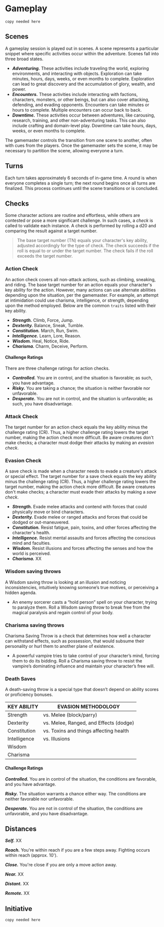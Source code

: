 # Gameplay

`copy needed here`

## Scenes

A gameplay session is played out in scenes. A scene represents a particular snippet where specific activities occur within the adventure. Scenes fall into three broad states.

* ***Adventuring.*** These activities include traveling the world, exploring environments, and interacting with objects. Exploration can take minutes, hours, days, weeks, or even months to complete. Exploration can lead to great discovery and the accumulation of glory, wealth, and power.
* ***Encounters.*** These activities include interacting with factions, characters, monsters, or other beings, but can also cover attacking, defending, and evading opponents. Encounters can take minutes or hours to complete. Multiple encounters can occur back to back.
* ***Downtime.*** These activities occur between adventures, like carousing, research, training, and other non-adventuring tasks. This can also include crafting and domain-level play. Downtime can take hours, days, weeks, or even months to complete.

The gamemaster controls the transition from one scene to another, often with cues from the players. Once the gamemaster sets the scene, it may be necessary to partition the scene, allowing everyone a turn.
## Turns

Each turn takes approximately 6 seconds of in-game time. A round is when everyone completes a single turn; the next round begins once all turns are finalized. This process continues until the scene transitions or is concluded.

## Checks

Some character actions are routine and effortless, while others are contested or pose a more significant challenge. In such cases, a *check* is called to validate each instance. A check is performed by rolling a d20 and comparing the result against a target number.

> The base target number (TN) equals your character's key ability, adjusted accordingly for the type of check. The check succeeds if the roll is equal to or under the target number. The check fails if the roll exceeds the target number.

### Action Check

An action check covers all non-attack actions, such as climbing, sneaking, and riding. The base target number for an action equals your character's key ability for the action. However, many actions can use alternate abilities depending upon the situation, per the gamemaster. For example, an attempt at intimidation could use charisma, intelligence, or strength, depending upon the method employed. Below are the common `traits` listed with their key ability.

* ***Strength.*** Climb, Force, Jump.
* ***Dexterity.*** Balance, Sneak, Tumble.
* ***Constitution.*** March, Run, Swim.
* ***Intelligence.*** Learn, Lore, Reason.
* ***Wisdom.*** Heal, Notice, Ride.
* ***Charisma.***  Charm, Deceive, Perform.

#### Challenge Ratings

There are three challenge ratings for action checks.

* ***Controlled.*** You are in control, and the situation is favorable; as such, you have advantage.
* ***Risky.*** You are taking a chance; the situation is neither favorable nor unfavorable.
* ***Desperate.*** You are not in control, and the situation is unfavorable; as such, you have disadvantage.

### Attack Check

The target number for an action check equals the key ability minus the challenge rating (CR). Thus, a higher challenge rating lowers the target number, making the action check more difficult. Be aware creatures don't make checks; a character must dodge their attacks by making an *evasion check*.

### Evasion Check

A save check is made when a character needs to evade a creature's attack or special effect. The target number for a save check equals the key ability minus the challenge rating (CR). Thus, a higher challenge rating lowers the target number, making the action check more difficult. Be aware creatures don't make checks; a character must evade their attacks by making a *save check*.

* ***Strength.*** Evade melee attacks and contend with forces that could physically move or bind characters.
* ***Dexterity.*** Evade melee or ranged attacks and forces that could be dodged or out-maneuvered. 
* ***Constitution.*** Resist fatigue, pain, toxins, and other forces affecting the character's health.
* ***Intelligence.*** Resist mental assaults and forces affecting the conscious mind and faculties.
* ***Wisdom.*** Resist illusions and forces affecting the senses and how the world is perceived.
* ***Charisma.*** XX


### Wisdom saving throws

A Wisdom saving throw is looking at an illusion and noticing inconsistencies, intuitively knowing someone’s true motives, or perceiving a hidden agenda.

- An enemy sorcerer casts a “hold person” spell on your character, trying to paralyze them. Roll a Wisdom saving throw to break free from the magical paralysis and regain control of your body.

### Charisma saving throws

Charisma Saving Throw is a check that determines how well a character can withstand effects, such as possession, that would subsume their personality or hurl them to another plane of existence.

- A powerful vampire tries to take control of your character’s mind, forcing them to do its bidding. Roll a Charisma saving throw to resist the vampire’s dominating influence and maintain your character’s free will.

### Death Saves

A death-saving throw is a special type that doesn’t depend on ability scores or proficiency bonuses.

| KEY ABILITY  | EVASION METHODOLOGY                    |
| ------------ | -------------------------------------- |
| Strength     | vs. Melee (block/parry)                |
| Dexterity    | vs. Melee, Ranged, and Effects (dodge) |
| Constitution | vs. Toxins and things affecting health |
| Intelligence | vs. Illusions                          |
| Wisdom       |                                        |
| Charisma     |                                        |
#### Challenge Ratings

***Controlled.*** You are in control of the situation, the conditions are favorable, and you have advantage.

***Risky.*** The situation warrants a chance either way. The conditions are neither favorable nor unfavorable.

***Desperate.*** You are not in control of the situation, the conditions are unfavorable, and you have disadvantage.


## Distances

***Self.*** XX

***Reach.*** You're within reach if you are a few steps away. Fighting occurs within reach (approx. 10').

***Close.*** You're close if you are only a move action away. 

***Near.*** XX

***Distant.*** XX

***Remote.*** XX

## Initiative

`copy needed here`
